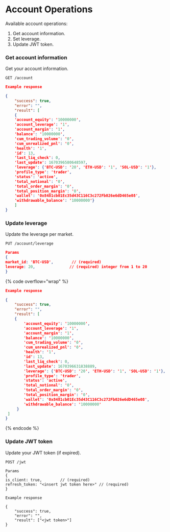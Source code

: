 # Account Operations

Available account operations:

1. Get account information.
2. Set leverage.
3. Update JWT token.

### Get account information

Get your account information.

```
GET /account
```

```json
Example response

{
    "success": true,
    "error": "",
    "result": [
    {
    'account_equity': '10000000',
    'account_leverage': '1',
    'account_margin': '1',
    'balance': '10000000',
    'cum_trading_volume': '0',
    'cum_unrealized_pnl': '0',
    'health': '1',
    'id': 13,
    'last_liq_check': 0,
    'last_update': 1670396580648597,
    'leverage': {'BTC-USD': '20', 'ETH-USD': '1', 'SOL-USD': '1'},
    'profile_type': 'trader',
    'status': 'active',
    'total_notional': '0',
    'total_order_margin': '0',
    'total_position_margin': '0',
    'wallet': '0x8481cb01Ec35d43C116C3c272Fb026e6dD465e08',
    'withdrawable_balance': '10000000'}
    ]
}
```

### Update leverage

Update the leverage per market.

```
PUT /account/leverage
```

```json
Params
{
market_id: 'BTC-USD',        // (required)
leverage: 20,               // (required) integer from 1 to 20
}
```

{% code overflow="wrap" %}
```json
Example response

{
    "success": true,
    "error": "",
    "result": [
    {
        'account_equity': '10000000',
        'account_leverage': '1',
        'account_margin': '1',
        'balance': '10000000',
        'cum_trading_volume': '0',
        'cum_unrealized_pnl': '0',
        'health': '1',
        'id': 13,
        'last_liq_check': 0,
        'last_update': 1670396631838889,
        'leverage': {'BTC-USD': '20', 'ETH-USD': '1', 'SOL-USD': '1'},
        'profile_type': 'trader',
        'status': 'active',
        'total_notional': '0',
        'total_order_margin': '0',
        'total_position_margin': '0',
        'wallet': '0x8481cb01Ec35d43C116C3c272Fb026e6dD465e08',
        'withdrawable_balance': '10000000'
     }
 ]
}
```
{% endcode %}

### Update JWT token

Update your JWT token (if expired).

```
POST /jwt
```

```
Params
{
is_client: true,        // (required)
refresh_token: "<insert jwt token here>" // (required)
}
```

```
Example response

{
    "success": true,
    "error": "",
    "result": ["<jwt token>"]
}
```
